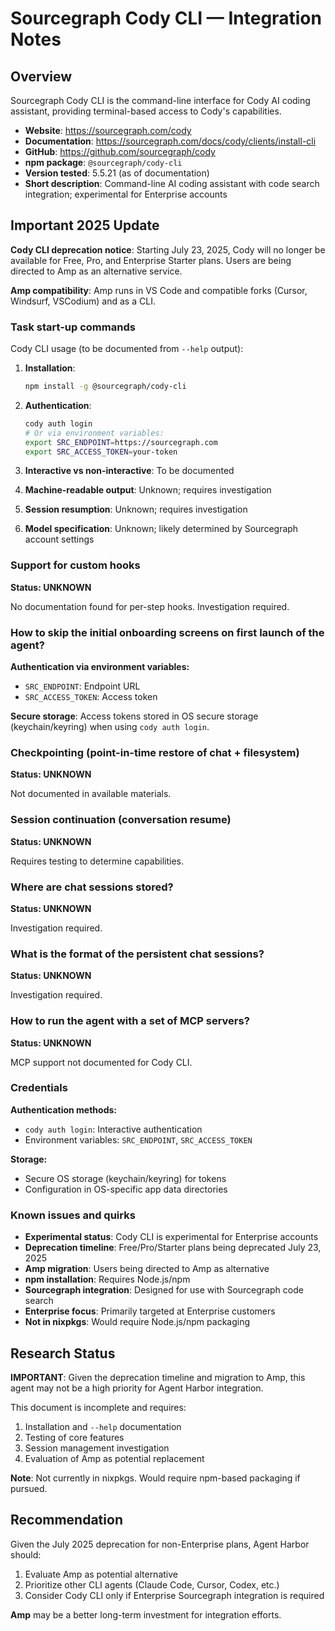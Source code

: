 # Sourcegraph Cody CLI — Integration Notes

## Overview

Sourcegraph Cody CLI is the command-line interface for Cody AI coding assistant, providing terminal-based access to Cody's capabilities.

- **Website**: <https://sourcegraph.com/cody>
- **Documentation**: <https://sourcegraph.com/docs/cody/clients/install-cli>
- **GitHub**: <https://github.com/sourcegraph/cody>
- **npm package**: `@sourcegraph/cody-cli`
- **Version tested**: 5.5.21 (as of documentation)
- **Short description**: Command-line AI coding assistant with code search integration; experimental for Enterprise accounts

## Important 2025 Update

**Cody CLI deprecation notice**: Starting July 23, 2025, Cody will no longer be available for Free, Pro, and Enterprise Starter plans. Users are being directed to Amp as an alternative service.

**Amp compatibility**: Amp runs in VS Code and compatible forks (Cursor, Windsurf, VSCodium) and as a CLI.

### Task start-up commands

Cody CLI usage (to be documented from `--help` output):

1. **Installation**:

   ```bash
   npm install -g @sourcegraph/cody-cli
   ```

2. **Authentication**:

   ```bash
   cody auth login
   # Or via environment variables:
   export SRC_ENDPOINT=https://sourcegraph.com
   export SRC_ACCESS_TOKEN=your-token
   ```

3. **Interactive vs non-interactive**: To be documented

4. **Machine-readable output**: Unknown; requires investigation

5. **Session resumption**: Unknown; requires investigation

6. **Model specification**: Unknown; likely determined by Sourcegraph account settings

### Support for custom hooks

**Status: UNKNOWN**

No documentation found for per-step hooks. Investigation required.

### How to skip the initial onboarding screens on first launch of the agent?

**Authentication via environment variables:**

- `SRC_ENDPOINT`: Endpoint URL
- `SRC_ACCESS_TOKEN`: Access token

**Secure storage**: Access tokens stored in OS secure storage (keychain/keyring) when using `cody auth login`.

### Checkpointing (point-in-time restore of chat + filesystem)

**Status: UNKNOWN**

Not documented in available materials.

### Session continuation (conversation resume)

**Status: UNKNOWN**

Requires testing to determine capabilities.

### Where are chat sessions stored?

**Status: UNKNOWN**

Investigation required.

### What is the format of the persistent chat sessions?

**Status: UNKNOWN**

Investigation required.

### How to run the agent with a set of MCP servers?

**Status: UNKNOWN**

MCP support not documented for Cody CLI.

### Credentials

**Authentication methods:**

- `cody auth login`: Interactive authentication
- Environment variables: `SRC_ENDPOINT`, `SRC_ACCESS_TOKEN`

**Storage:**

- Secure OS storage (keychain/keyring) for tokens
- Configuration in OS-specific app data directories

### Known issues and quirks

- **Experimental status**: Cody CLI is experimental for Enterprise accounts
- **Deprecation timeline**: Free/Pro/Starter plans being deprecated July 23, 2025
- **Amp migration**: Users being directed to Amp as alternative
- **npm installation**: Requires Node.js/npm
- **Sourcegraph integration**: Designed for use with Sourcegraph code search
- **Enterprise focus**: Primarily targeted at Enterprise customers
- **Not in nixpkgs**: Would require Node.js/npm packaging

## Research Status

**IMPORTANT**: Given the deprecation timeline and migration to Amp, this agent may not be a high priority for Agent Harbor integration.

This document is incomplete and requires:

1. Installation and `--help` documentation
2. Testing of core features
3. Session management investigation
4. Evaluation of Amp as potential replacement

**Note**: Not currently in nixpkgs. Would require npm-based packaging if pursued.

## Recommendation

Given the July 2025 deprecation for non-Enterprise plans, Agent Harbor should:

1. Evaluate Amp as potential alternative
2. Prioritize other CLI agents (Claude Code, Cursor, Codex, etc.)
3. Consider Cody CLI only if Enterprise Sourcegraph integration is required

**Amp** may be a better long-term investment for integration efforts.
